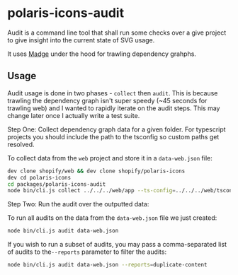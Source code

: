 # polaris-icons-audit

Audit is a command line tool that shall run some checks over a give project to
give insight into the current state of SVG usage.

It uses [Madge](https://github.com/pahen/madge) under the hood for trawling
dependency grahphs.

## Usage

Audit usage is done in two phases - `collect` then `audit`. This is because
trawling the dependency graph isn't super speedy (~45 seconds for trawling web)
and I wanted to rapidly iterate on the audit steps. This may change later once
I actually write a test suite.

Step One: Collect dependency graph data for a given folder. For typescript
projects you should include the path to the tsconfig so custom paths get resolved.

To collect data from the `web` project and store it in a `data-web.json` file:

```sh
dev clone shopify/web && dev clone shopify/polaris-icons
dev cd polaris-icons
cd packages/polaris-icons-audit
node bin/cli.js collect ../../../web/app --ts-config=../../../web/tsconfig.json --out=data-web.json
```

Step Two: Run the audit over the outputted data:

To run all audits on the data from the `data-web.json` file we just created:

```sh
node bin/cli.js audit data-web.json
```

If you wish to run a subset of audits, you may pass a comma-separated list of
audits to the`--reports` parameter to filter the audits:

```sh
node bin/cli.js audit data-web.json --reports=duplicate-content
```
